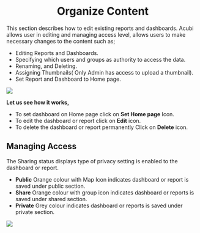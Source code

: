 


<center><h1>Organize Content</h1></center>

This section describes how to edit existing reports and dashboards. 
Acubi allows user in editing and managing access level, allows  users to make necessary changes to the content such as;
 
  -  Editing Reports and Dashboards.
   -  Specifying which users and groups as authority to access the data.
   -  Renaming, and Deleting. 
   - Assigning Thumbnails( Only Admin has access to upload a thumbnail).
   -  Set Report and Dashboard to Home page.
   
   ![
](https://raw.githubusercontent.com/sv18042016/fp1/2c3e9b591017dd6316a4091ad35abfae69bf2082/images/New_version5/UD_Edit_Content_Image1.png)

**Let us see how it works,**

- To set dashboard on Home page click on **Set Home page** Icon.
- To edit the dashboard or report click on  **Edit**  icon.
- To delete the dashboard or report permanently Click on  **Delete**  icon.

## Managing Access

The Sharing status displays type of privacy setting is enabled to the dashboard or report.

 -   **Public** Orange colour  with Map Icon indicates dashboard or report is saved under public section.
 -   **Share** Orange colour with group icon indicates dashboard or reports is saved under shared section.
 -   **Private** Grey colour indicates dashboard or reports is saved under private section.

![
](https://raw.githubusercontent.com/sv18042016/fp1/93fab44572b6a9c124a7c80f1ec840cd0488f319/images/organise_full.png)


<!--stackedit_data:
eyJoaXN0b3J5IjpbLTEwNDUxMzg5MzYsLTE1NTEyNTQ1NTcsLT
gyMjQwOTk4NywtMTQ0NDQ5MzEwNSwtMTU5MjMxMTQyNiwtMTU1
MzU2OTU3NSw3NTE2MDAyNDYsLTE1OTQ3MDcxNV19
-->
